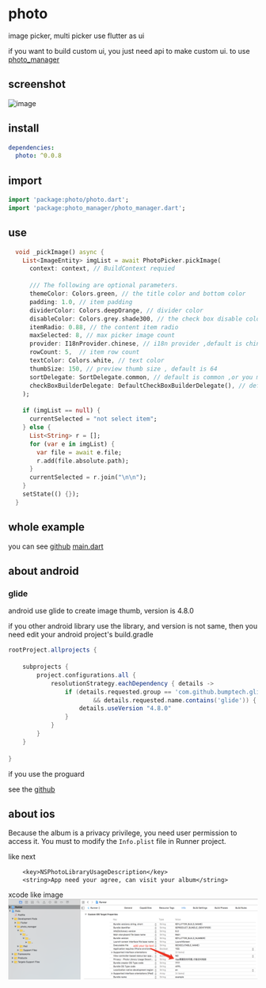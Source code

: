 # photo

image picker, multi picker
use flutter as ui

if you want to build custom ui, you just need api to make custom ui. to use [photo_manager](https://github.com/CaiJingLong/flutter_photo_manager)

## screenshot

![image](https://github.com/CaiJingLong/some_asset/blob/master/image_picker1.gif)

## install

```yaml
dependencies:
  photo: ^0.0.8
```

## import

```dart
import 'package:photo/photo.dart';
import 'package:photo_manager/photo_manager.dart';
```

## use

```dart
  void _pickImage() async {
    List<ImageEntity> imgList = await PhotoPicker.pickImage(
      context: context, // BuildContext requied

      /// The following are optional parameters.
      themeColor: Colors.green, // the title color and bottom color
      padding: 1.0, // item padding
      dividerColor: Colors.deepOrange, // divider color
      disableColor: Colors.grey.shade300, // the check box disable color
      itemRadio: 0.88, // the content item radio
      maxSelected: 8, // max picker image count
      provider: I18nProvider.chinese, // i18n provider ,default is chinese. , you can custom I18nProvider or use ENProvider()
      rowCount: 5,  // item row count
      textColor: Colors.white, // text color
      thumbSize: 150, // preview thumb size , default is 64
      sortDelegate: SortDelegate.common, // default is common ,or you make custom delegate to sort your gallery
      checkBoxBuilderDelegate: DefaultCheckBoxBuilderDelegate(), // default is DefaultCheckBoxBuilderDelegate ,or you make custom delegate to create checkbox
    );

    if (imgList == null) {
      currentSelected = "not select item";
    } else {
      List<String> r = [];
      for (var e in imgList) {
        var file = await e.file;
        r.add(file.absolute.path);
      }
      currentSelected = r.join("\n\n");
    }
    setState(() {});
  }

```

## whole example

you can see [github](https://github.com/caijinglong/flutter_photo/blob/master/example/)  [main.dart](https://github.com/caijinglong/flutter_photo/blob/master/example/lib/main.dart)

## about android

### glide

android use glide to create image thumb, version is 4.8.0

if you other android library use the library, and version is not same, then you need edit your android project's build.gradle

```gradle
rootProject.allprojects {

    subprojects {
        project.configurations.all {
            resolutionStrategy.eachDependency { details ->
                if (details.requested.group == 'com.github.bumptech.glide'
                        && details.requested.name.contains('glide')) {
                    details.useVersion "4.8.0"
                }
            }
        }
    }

}
```

if you use the proguard

see the [github](https://github.com/bumptech/glide#proguard)


## about ios

Because the album is a privacy privilege, you need user permission to access it. You must to modify the `Info.plist` file in Runner project.


like next

```plist
	<key>NSPhotoLibraryUsageDescription</key>
    <string>App need your agree, can visit your album</string>
```

xcode like image
![in xcode](https://github.com/CaiJingLong/some_asset/blob/master/flutter_photo2.png)